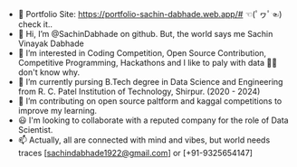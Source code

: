 - 🤞  Portfolio Site: https://portfolio-sachin-dabhade.web.app/#  ☜(ﾟヮﾟ☜) check it..
- 👋 Hi, I’m @SachinDabhade on github. But, the world says me Sachin Vinayak Dabhade
- 👀 I’m interested in Coding Competition, Open Source Contribution, Competitive Programming, Hackathons and I like to paly with data 🤷‍♂️ don't know why.
- 🌱 I’m currently pursing B.Tech degree in Data Science and Engineering from R. C. Patel Institution of Technology, Shirpur. (2020 - 2024)
- 💞️ I’m contributing on open source paltform and kaggal competitions to improve my learning.
- 😃 I'm looking to collaborate with a reputed company for the role of Data Scientist.
- 📫 Actually, all are connected with mind and vibes, but world needs traces [sachindabhade1922@gmail.com] or [+91-9325654147]
